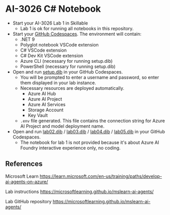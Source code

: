 # AI-3026 C# Notebook

- Start your AI-3026 Lab 1 in Skillable
  - Lab 1 is ok for running all notebooks in this repository.
- Start your [GitHub Codespaces](https://github.com/features/codespaces). The environment will contain:
  - .NET 9
  - Polyglot notebook VSCode extension
  - C# VSCode extension
  - C# Dev Kit VSCode extension
  - Azure CLI (necessary for running setup.dib)
  - PowerShell (necessary for running setup.dib)
- Open and run [setup.dib](setup.dib) in your GitHub Codespaces.
  - You will be prompted to enter a username and password, so enter them displayed in your lab instance.
  - Necessary resources are deployed automatically.
    - Azure AI Hub
    - Azure AI Project
    - Azure AI Services
    - Storage Account
    - Key Vault
  - `.env` file generated. This file contains the connection string for Azure AI Project and model deployment name.
- Open and run [lab02.dib](lab02.dib) / [lab03.dib](lab03.dib) / [lab04.dib](lab04.dib) / [lab05.dib](lab05.dib) in your GitHub Codespaces.
  - The notebook for lab 1 is not provided because it's about Azure AI Foundry interactive experience only, no coding.

## References

Microsoft Learn
https://learn.microsoft.com/en-us/training/paths/develop-ai-agents-on-azure/

Lab instructions
https://microsoftlearning.github.io/mslearn-ai-agents/

Lab GitHub repository
https://microsoftlearning.github.io/mslearn-ai-agents/

